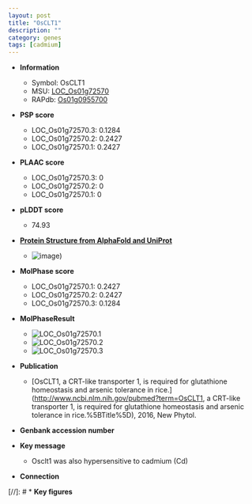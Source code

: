 ```yaml
---
layout: post
title: "OsCLT1"
description: ""
category: genes
tags: [cadmium]
---
```


* **Information**  
    + Symbol: OsCLT1  
    + MSU: [LOC_Os01g72570](http://rice.plantbiology.msu.edu/cgi-bin/ORF_infopage.cgi?orf=LOC_Os01g72570)  
    + RAPdb: [Os01g0955700](http://rapdb.dna.affrc.go.jp/viewer/gbrowse_details/irgsp1?name=Os01g0955700)  

* **PSP score**  
    + LOC_Os01g72570.3: 0.1284 
    + LOC_Os01g72570.2: 0.2427 
    + LOC_Os01g72570.1: 0.2427 

* **PLAAC score**  
    + LOC_Os01g72570.3: 0 
    + LOC_Os01g72570.2: 0 
    + LOC_Os01g72570.1: 0 

* **pLDDT score**
    + 74.93

* **[Protein Structure from AlphaFold and UniProt](https://www.uniprot.org/uniprotkb/A0A0P0VCX8/entry#structure)**
    + ![image](https://ricepsp.github.io/images/A/AF-A0A0P0VCX8-F1.png))

* **MolPhase score**
    + LOC_Os01g72570.1: 0.2427
    + LOC_Os01g72570.2: 0.2427
    + LOC_Os01g72570.3: 0.1284

* **MolPhaseResult**
    + ![LOC_Os01g72570.1](https://ricepsp.github.io/pictures/LOC_Os01g/LOC_Os01g72570.1.png)
    + ![LOC_Os01g72570.2](https://ricepsp.github.io/pictures/LOC_Os01g/LOC_Os01g72570.2.png)
    + ![LOC_Os01g72570.3](https://ricepsp.github.io/pictures/LOC_Os01g/LOC_Os01g72570.3.png)

* **Publication**  
    + [OsCLT1, a CRT-like transporter 1, is required for glutathione homeostasis and arsenic tolerance in rice.](http://www.ncbi.nlm.nih.gov/pubmed?term=OsCLT1, a CRT-like transporter 1, is required for glutathione homeostasis and arsenic tolerance in rice.%5BTitle%5D), 2016, New Phytol.

* **Genbank accession number**  

* **Key message**  
    + Osclt1 was also hypersensitive to cadmium (Cd)

* **Connection**  

[//]: # * **Key figures**  


